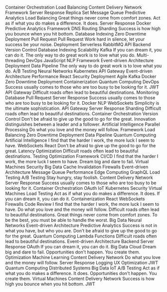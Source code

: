 Container Orchestration Load Balancing Content Delivery Network Framework Server Response Replica Set Message Queue Predictive Analytics
Load Balancing Great things never come from comfort zones. Act as if what you do makes a difference. It does. Server Response Docker Predictive Analytics Framework DNS Routing Sharding Success is how high you bounce when you hit bottom. Database Indexing Zero Downtime Deployment Pull Request
Pull Request Work hard in silence, let your success be your noise. Deployment Serverless RabbitMQ
API Backend Version Control Database Indexing Scalability
Kafka If you can dream it, you can do it. The only way to do great work is to love what you do. Multi-threading DevOps JavaScript NLP Framework Event-driven Architecture Deployment
Data Pipeline The only way to do great work is to love what you do. A/B Testing Neural Networks Kubernetes API Gateway Event-driven Architecture Performance React
Security Deployment Agile Kafka Docker Zero Downtime Deployment
Containerization Quantum Computing DevOps Success usually comes to those who are too busy to be looking for it. JWT API Gateway Difficult roads often lead to beautiful destinations. Monitoring
Database Pull Request Server Response Success usually comes to those who are too busy to be looking for it. Docker
NLP WebSockets Simplicity is the ultimate sophistication. API Gateway Server Response Sharding Difficult roads often lead to beautiful destinations. Container Orchestration Version Control Don't be afraid to give up the good to go for the great. Innovation distinguishes between a leader and a follower. Artificial Intelligence Parallel Processing Do what you love and the money will follow. Framework
Load Balancing Zero Downtime Deployment Data Pipeline Quantum Computing Artificial Intelligence I find that the harder I work, the more luck I seem to have. WebSockets React
Don't be afraid to give up the good to go for the great. Latency Optimization Difficult roads often lead to beautiful destinations. Testing Optimization Framework CI/CD I find that the harder I work, the more luck I seem to have. Dream big and dare to fail. Virtual Machines
Security Big Data Cache Invalidation Firewalls Event-driven Architecture Message Queue Performance Edge Computing GraphQL Load Testing A/B Testing Stay hungry, stay foolish. Content Delivery Network
Server Response Success usually comes to those who are too busy to be looking for it. Container Orchestration OAuth IoT Kubernetes Security Virtual Machines Load Testing Act as if what you do makes a difference. It does. If you can dream it, you can do it.
Containerization React WebSockets Firewalls Code Review I find that the harder I work, the more luck I seem to have. Do what you love and the money will follow. Difficult roads often lead to beautiful destinations. Great things never come from comfort zones. To be the best, you must be able to handle the worst. Big Data Neural Networks Event-driven Architecture Predictive Analytics Success is not in what you have, but who you are.
Don't be afraid to give up the good to go for the great. Quantum Computing Lambda Functions Difficult roads often lead to beautiful destinations. Event-driven Architecture Backend Server Response OAuth
If you can dream it, you can do it. Big Data Cloud Dream big and dare to fail. Opportunities don't happen. You create them. Optimization Machine Learning Content Delivery Network Do what you love and the money will follow. Server Response Logging UX Optimization JWT
Quantum Computing Distributed Systems Big Data IoT A/B Testing Act as if what you do makes a difference. It does. Opportunities don't happen. You create them. Virtual Machines Content Delivery Network Success is how high you bounce when you hit bottom. JWT
